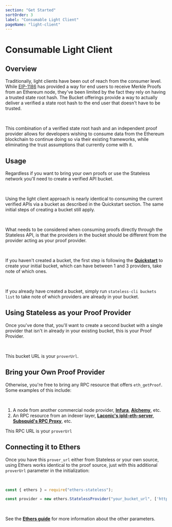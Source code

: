 ```yaml
---
section: "Get Started"
sortOrder: 3
label: "Consumable Light Client"
pageName: "light-client"
---
```

# Consumable Light Client

## Overview

Traditionally, light clients have been out of reach from the consumer level.
While [EIP-1186](https://eips.ethereum.org/EIPS/eip-1186) has provided a way
for end users to receive Merkle Proofs from an Ethereum node, they've been
limited by the fact they rely on having a trusted state root hash.  The Bucket
offerings provide a way to actually deliver a verified a state root hash to the
end user that doesn't have to be trusted.

<br>

This combination of a verified state root hash and an independent proof provider
allows for developers wishing to consume data from the Ethereum blockchain to
continue doing so via their existing frameworks, while eliminating the trust
assumptions that currently come with it.

## Usage

Regardless if you want to bring your own proofs or use the Stateless network
you'll need to create a verified API bucket.

<br>

Using the light client approach is nearly identical to consuming the current
verified APIs via a bucket as described in the Quickstart section. The same
initial steps of creating a bucket still apply.

<br>

What needs to be considered when consuming proofs directly through the
Stateless API, is that the providers in the bucket should be different from the
provider acting as your proof provider.

<br>

If you haven't created a bucket, the first step is following the
**[Quickstart](https://app.stateless.solutions/documentation/quickstart)** to
create your initial bucket, which can have between 1 and 3 providers, take note
of which ones.

<br>

If you already have created a bucket, simply run `stateless-cli buckets list`
to take note of which providers are already in your bucket.


## Using Stateless as your Proof Provider

Once you've done that, you'll want to create a second bucket with a single
provider that isn't in already in your existing bucket, this is your Proof
Provider.

<br>

This bucket URL is your `proverUrl`.

## Bring your Own Proof Provider

Otherwise, you're free to bring any RPC resource that offers `eth_getProof`.
Some examples of this include:

<br>

1. A node from another commercial node provider, **[Infura](https://www.infura.io/)**, **[Alchemy](https://www.alchemy.com)**, etc.
2. An RPC resource from an indexer layer, **[Laconic's ipld-eth-server](https://github.com/cerc-io/ipld-eth-server)**, **[Subsquid's RPC Proxy](https://docs.subsquid.io/cloud/resources/rpc-proxy/)**, etc.

This RPC URL is your `proverUrl`

## Connecting it to Ethers

Once you have this `prover_url` either from Stateless or your own source,
using Ethers works identical to the proof source, just with this additional
`proverUrl` parameter in the initialization:

<br>

```js
const { ethers } = require("ethers-stateless");

const provider = new ethers.StatelessProvider("your_bucket_url", ['https://api.stateless.solutions'], 1, "your_proverUrl"']);
```

<br>

See the **[Ethers guide](https://app.stateless.solutions/documentation/ethers)** for more information about the other parameters.
